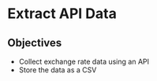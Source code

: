 # Extract API Data

  

## Objectives

-   Collect exchange rate data using an API
-   Store the data as a CSV